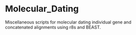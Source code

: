 # Molecular_Dating

Miscellaneous scripts for molecular dating individual gene and concatenated alignments using r8s and BEAST. 
